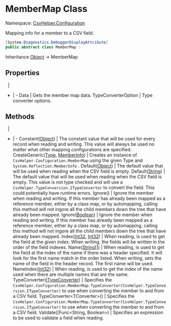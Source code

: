 # MemberMap Class

Namespace: [CsvHelper.Configuration](/api/CsvHelper.Configuration)

Mapping info for a member to a CSV field.

```cs
[System.Diagnostics.DebuggerDisplayAttribute]
public abstract class MemberMap : 
```

Inheritance [Object](https://docs.microsoft.com/en-us/dotnet/api/system.object) -> MemberMap

## Properties
&nbsp; | &nbsp;
- | -
Data | Gets the member map data.
TypeConverterOption | Type converter options.

## Methods
&nbsp; | &nbsp;
- | -
Constant([Object](https://docs.microsoft.com/en-us/dotnet/api/system.object)) | The constant value that will be used for every record when reading and writing. This value will always be used no matter what other mapping configurations are specified.
CreateGeneric([Type](https://docs.microsoft.com/en-us/dotnet/api/system.type), [MemberInfo](https://docs.microsoft.com/en-us/dotnet/api/system.reflection.memberinfo)) | Creates an instance of ``CsvHelper.Configuration.MemberMap`` using the given Type and ``System.Reflection.MemberInfo`` .
Default([Object](https://docs.microsoft.com/en-us/dotnet/api/system.object)) | The default value that will be used when reading when the CSV field is empty.
Default([String](https://docs.microsoft.com/en-us/dotnet/api/system.string)) | The default value that will be used when reading when the CSV field is empty. This value is not type checked and will use a ``CsvHelper.TypeConversion.ITypeConverter`` to convert the field. This could potentially have runtime errors.
Ignore() | Ignore the member when reading and writing. If this member has already been mapped as a reference member, either by a class map, or by automapping, calling this method will not ingore all the child members down the tree that have already been mapped.
Ignore([Boolean](https://docs.microsoft.com/en-us/dotnet/api/system.boolean)) | Ignore the member when reading and writing. If this member has already been mapped as a reference member, either by a class map, or by automapping, calling this method will not ingore all the child members down the tree that have already been mapped.
Index([Int32](https://docs.microsoft.com/en-us/dotnet/api/system.int32), [Int32](https://docs.microsoft.com/en-us/dotnet/api/system.int32)) | When reading, is used to get the field at the given index. When writing, the fields will be written in the order of the field indexes.
Name([String[]](https://docs.microsoft.com/en-us/dotnet/api/system.string[])) | When reading, is used to get the field at the index of the name if there was a header specified. It will look for the first name match in the order listed. When writing, sets the name of the field in the header record. The first name will be used.
NameIndex([Int32](https://docs.microsoft.com/en-us/dotnet/api/system.int32)) | When reading, is used to get the index of the name used when there are multiple names that are the same.
TypeConverter([ITypeConverter](/api/CsvHelper.TypeConversion/ITypeConverter)) | Specifies the ``CsvHelper.Configuration.MemberMap.TypeConverter(CsvHelper.TypeConversion.ITypeConverter)`` to use when converting the member to and from a CSV field.
TypeConverter&lt;TConverter&gt;() | Specifies the ``CsvHelper.Configuration.MemberMap.TypeConverter(CsvHelper.TypeConversion.ITypeConverter)`` to use when converting the member to and from a CSV field.
Validate([Func<String, Boolean>) | Specifies an expression to be used to validate a field when reading.

